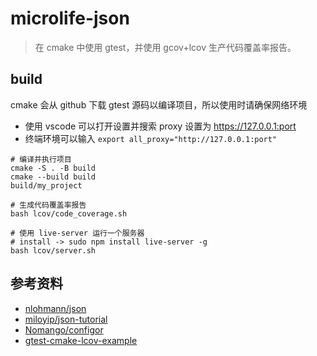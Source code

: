 # microlife-json

> 在 cmake 中使用 gtest，并使用 gcov+lcov 生产代码覆盖率报告。

## build

cmake 会从 github 下载 gtest 源码以编译项目，所以使用时请确保网络环境
- 使用 vscode 可以打开设置并搜索 proxy 设置为 https://127.0.0.1:port
- 终端环境可以输入 `export all_proxy="http://127.0.0.1:port"`

```shell
# 编译并执行项目
cmake -S . -B build
cmake --build build
build/my_project

# 生成代码覆盖率报告
bash lcov/code_coverage.sh

# 使用 live-server 运行一个服务器
# install -> sudo npm install live-server -g
bash lcov/server.sh
```

## 参考资料

- [nlohmann/json](https://github.com/nlohmann/json)
- [miloyip/json-tutorial](https://github.com/miloyip/json-tutorial)
- [Nomango/configor](https://github.com/Nomango/configor)
- [gtest-cmake-lcov-example](https://github.com/qingl812/gtest-cmake-lcov-example)
